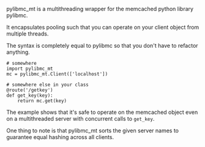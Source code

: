 pylibmc_mt is a multithreading wrapper for the memcached python library pylibmc. 

It encapsulates pooling such that you can operate on your client object from multiple threads.

The syntax is completely equal to pylibmc so that you don't have to refactor anything.

    # somewhere
    import pylibmc_mt
    mc = pylibmc_mt.Client(['localhost'])

    # somewhere else in your class
    @route('/getkey')
    def get_key(key):
        return mc.get(key) 

The example shows that it's safe to operate on the memcached object even on a multithreaded server with concurrent calls to `get_key`.

One thing to note is that pylibmc_mt sorts the given server names to guarantee equal hashing across all clients.
